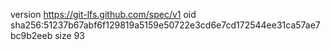 version https://git-lfs.github.com/spec/v1
oid sha256:51237b67abf6f129819a5159e50722e3cd6e7cd172544ee31ca57ae7bc9b2eeb
size 93
